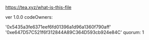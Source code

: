 https://tea.xyz/what-is-this-file

ver 1.0.0 codeOwners:

'0x5435a3fe6371eef6fd01396a1d96a1360f790aff'
'0xe647D57C521f6f312844A89C364D593cb924e84C' quorum: 1
